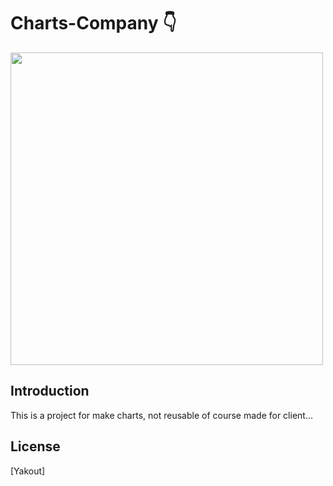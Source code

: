 # Charts-Company :point_down:	
<img src="https://user-images.githubusercontent.com/75516344/194234453-fa06ef5f-9cbb-40a3-ab6b-a54a3acfd28b.png" width="500">

## Introduction
This is a project for make charts, not reusable of course made for client...

## License
[Yakout]
